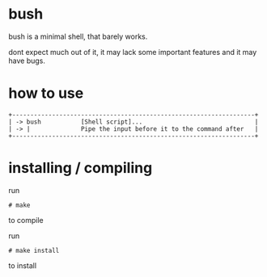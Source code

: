 # bush
bush is a minimal shell, that barely works.

dont expect much out of it, it may lack some important features and it may have bugs.

# how to use
```
+-------------------------------------------------------------------+
| -> bush           [Shell script]...                               |
| -> |              Pipe the input before it to the command after   |
+-------------------------------------------------------------------+
```

# installing / compiling
run 
```
# make
```
to compile

run 
```
# make install
```
to install

